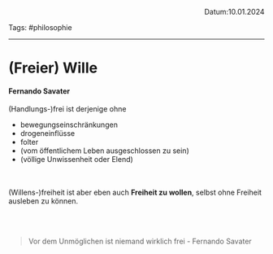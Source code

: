 <p align="right">Datum:10.01.2024</p>

Tags: #philosophie 

---

# (Freier) Wille
#### Fernando Savater
(Handlungs-)frei ist derjenige ohne
- bewegungseinschränkungen
- drogeneinflüsse
- folter
- (vom öffentlichem Leben ausgeschlossen zu sein)
- (völlige Unwissenheit oder Elend)

<br><br>
(Willens-)freiheit ist aber eben auch **Freiheit zu wollen**,
selbst ohne Freiheit ausleben zu können.

<br><br>
> Vor dem Unmöglichen ist niemand wirklich frei
> \- Fernando Savater